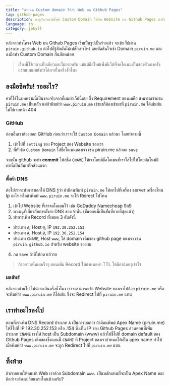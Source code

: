 ```yaml
---
title: "กำหนด Custom domain ให้กับ Web บน Github Pages"
tag: github-pages
description: มาดูกันว่าการตั้งค่า Custom Domain ให้กับ Website บน Github Pages ทำยังไง ง่ายขนาดไหน
language: th
category: jekyll
---
```

หลังจากทำโครง Web บน Github Pages เริ่มเป็นรูปเป็นร่างแล้ว จะเข้าเว็ปผ่าน `piruin.github.io` ต่อไปก็รู้สึกมันไม่เท่สักเท่าไหร่ เลยตัดสินใจเช่า Domain `piruin.me` และลงมือทำ Custom Domain กันสักหน่อย

> เรื่องนี้ใช้เวลาแป๊บเดียวและไม่ยากครับ แม้แต่มือใหม่เพิ่งมีเว็ปที่จดโดเมนเป็นของตัวเองครั้งแรกแบบผมยังทำได้ภายในครึ่งชั่วโมง

## ลงมือซิครับ! รออะไร?
ค่าที่ใช้ในบทความนี้เป็นของจริงจากที่ผมทำเว็ปนี้เลย  ซึ่ง Requirement ของผมคือ สามารถเข้าผ่าน `piruin.me` เป็นหลัก แต่ถ้าพิมพ์ว่า `www.piruin.me` เข้ามาก็ต้องเข้ามาที่ `piruin.me` ได้เช่นกัน ไม่ใช่เจอหน้า 404

### GitHub
ก่อนอื่นเราต้องบอก GitHub ก่อนว่าเราจะใช้ `Custom Domain` แล้วนะ โดยทำตามนี้

1. เข้าไปที่ `setting` ของ Project ของ Website ของเรา
2. ที่หัวข้อ `Custom Domain` ใส่ชื่อโดเมนของเรา เช่น piruin.me แล้วกด `save`

จากนั้น github จะทำ **commit** ไฟล์ชื่อ `CNAME` ให้เราโดยมีชื่อโดเมนที่เราใส่ไปให้โดยอัตโนมัติ เท่านี้เป็นอันเสร็จส่วนแรก

### ตั้งค่า DNS
ต่อไปเราจะทำการบอกให้ DNS รู้ว่า ถ้ามีคนพิมพ์ `piruin.me` ให้พาไปที่เครื่อง server เครื่องไหน Ip อะไร หรือถ้าพิมพ์ `www.piruin.me` จะให้ Reirect ไปไหน

1. เข้าไป Website ที่เราจดโดเมนไว้ เช่น GoDaddy Namecheap 9ล9
2. หาเมนูที่เกี่ยวกับการตั้งค่า DNS ของเจ้านั้น (ขั้นตอนนี้เป็นขั้นที่ยากที่สุดแล้ว)
3. ทำการเพิ่ม Record ทั้งหมด 3 อันดังนี้
  * ประเภท `A`, Host ``@``, IP `192.30.252.153`
  * ประเภท `A`, Host ``@``, IP `192.30.252.154`
  * ประเภท `CNAME`, Host `www`, ใส่ domain เดิมของ github page ของเรา เช่น `piruin.github.io` สำหรับ website ของผม
4. กด `Save` ถ้ามีให้กด แล้วรอ

> ถ้าอยากเห็นผลเร็วๆ ตอนเพิ่ม Record ให้กำหนดค่า TTL ให้มีค่าน้อยๆเข้าไว้

### ผลลัพธ์
หลังจากผ่านไป ไม่น่าจะเกินครึ่งชั่วโมง เราจะสามารถเข้า Website ของเราไปด้วย `piruin.me` หรือจะพิมพ์ว่า `www.piruin.me` ก็ได้เช่น ซึ่งจะ Redirect ไปที่ `piruin.me` แทน

## เราทำอะไรลงไป
ตอนที่เราเพิ่ม DNS Record ประเภท `A` เป็นการบอกว่า ถ้ามีคนพิพม์ Apex Name (piruin.me) ให้ชี้ไปที่ IP 192.30.252.153 หรือ .154 ซึ่งเป็น IP ของ Github Pages
ส่วนตอนที่เพิ่มประเภท `CNAME` เราใส่ host เป็น Subdomain (www) แล้วให้ชี้ไปที่ domain default ของ Github Pages เดิมของซึ่งตอนนี้ `CNAME` ที่ Project ของเรากำหนดให้เป็น apex name ทำให้เมื่อพิมพ์ว่า `www.piruin.me` จะถูก Redirect ไปที่ `piruin.me` แทน

## ทิ้งท้าย
ถ้าเราอยากให้คนเข้า Web เราด้วย Subdomain `www.` เป็นหลักแทนที่จะเป็น Apex Name หละ  คิดว่าจะต้องเปลี่ยนตรงไหนบ้างครับ?
